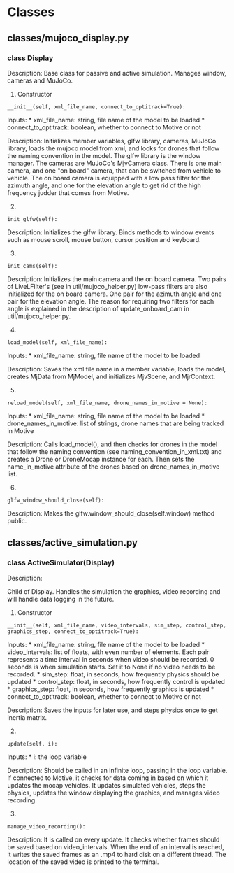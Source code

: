 # Classes

## classes/mujoco_display.py

### class Display
  
  Description:
  Base class for passive and active simulation. Manages window, cameras and MuJoCo.
  
  1. Constructor
  ```
  __init__(self, xml_file_name, connect_to_optitrack=True):
  ```
  Inputs:
    * xml_file_name: string, file name of the model to be loaded
    * connect_to_optitrack: boolean, whether to connect to Motive or not

  Description:
  Initializes member variables, glfw library, cameras, MuJoCo library, loads the mujoco model from xml, and looks for drones that follow the naming convention in the model. The glfw library is the window manager. The cameras are MuJoCo's MjvCamera class. There is one main camera, and one "on board" camera, that can be switched from vehicle to vehicle. The on board camera is equipped with a low pass filter for the azimuth angle, and one for the elevation angle to get rid of the high frequency judder that comes from Motive.
  
  2.
  ```
  init_glfw(self):
  ```
  
  Description:
  Initializes the glfw library. Binds methods to window events such as mouse scroll, mouse button, cursor position and keyboard.
  
  3.
  ```
  init_cams(self):
  ```
  
  Description:
  Initializes the main camera and the on board camera. Two pairs of LiveLFilter's (see in util/mujoco_helper.py) low-pass filters are also initialized for the on board camera. One pair for the azimuth angle and one pair for the elevation angle. The reason for requiring two filters for each angle is explained in the description of update_onboard_cam in util/mujoco_helper.py.
  
  4.
  ```
  load_model(self, xml_file_name):
  ```
  
  Inputs:
    * xml_file_name: string, file name of the model to be loaded
  
  Description:
  Saves the xml file name in a member variable, loads the model, creates MjData from MjModel, and initializes MjvScene, and MjrContext.
  
  5.
  ```
  reload_model(self, xml_file_name, drone_names_in_motive = None):
  ```
  
  Inputs:
    * xml_file_name: string, file name of the model to be loaded
    * drone_names_in_motive: list of strings, drone names that are being tracked in Motive
  
  Description:
  Calls load_model(), and then checks for drones in the model that follow the naming convention (see naming_convention_in_xml.txt) and creates a Drone or DroneMocap instance for each. Then sets the name_in_motive attribute of the drones based on drone_names_in_motive list.
  
  6.
  ```
  glfw_window_should_close(self):
  ```
  
  Description:
  Makes the glfw.window_should_close(self.window) method public.
  
  


## classes/active_simulation.py

### class ActiveSimulator(Display)

  Description:
  
  Child of Display. Handles the simulation the graphics, video recording and will handle data logging in the future.

  1. Constructor 
  ```
  __init__(self, xml_file_name, video_intervals, sim_step, control_step, graphics_step, connect_to_optitrack=True):
  ```
  Inputs:
    * xml_file_name: string, file name of the model to be loaded
    * video_intervals: list of floats, with even number of elements. Each pair represents a time interval in seconds when video should be recorded. 0 seconds is when simulation starts. Set it to None if no video needs to be recorded.
    * sim_step: float, in seconds, how frequently physics should be updated
    * control_step: float, in seconds, how frequently control is updated
    * graphics_step: float, in seconds, how frequently graphics is updated
    * connect_to_optitrack: boolean, whether to connect to Motive or not
  
  Description:
    Saves the inputs for later use, and steps physics once to get inertia matrix.
  
  2.
  ```
  update(self, i):
  ```
  Inputs:
    * i: the loop variable
  
  Description:
  Should be called in an infinite loop, passing in the loop variable. If connected to Motive, it checks for data coming in based on which it updates the mocap vehicles. It updates simulated vehicles, steps the physics, updates the window displaying the graphics, and manages video recording.
  
  3.
  ```
  manage_video_recording():
  ```
  Description:
  It is called on every update. It checks whether frames should be saved based on video_intervals. When the end of an interval is reached, it writes the saved frames as an .mp4 to hard disk on a different thread. The location of the saved video is printed to the terminal.
  
